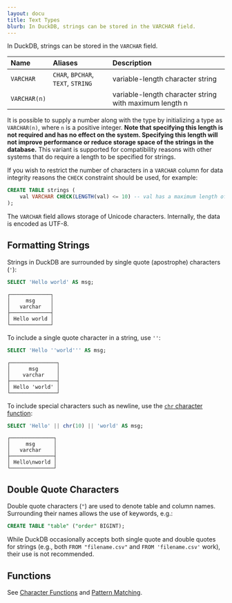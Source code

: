 ```yaml
---
layout: docu
title: Text Types
blurb: In DuckDB, strings can be stored in the VARCHAR field.
---
```


In DuckDB, strings can be stored in the `VARCHAR` field.

<div class="narrow_table"></div>

| Name | Aliases | Description |
|:---|:---|:---|
| `VARCHAR` | `CHAR`, `BPCHAR`, `TEXT`, `STRING` | variable-length character string |
| `VARCHAR(n)` |  | variable-length character string with maximum length n |

It is possible to supply a number along with the type by initializing a type as `VARCHAR(n)`,  where `n` is a positive integer. **Note that specifying this length is not required and has no effect on the system. Specifying this length will not improve performance or reduce storage space of the strings in the database.** This variant is supported for compatibility reasons with other systems that do require a length to be specified for strings.

If you wish to restrict the number of characters in a `VARCHAR` column for data integrity reasons the `CHECK` constraint should be used, for example:


```sql
CREATE TABLE strings (
    val VARCHAR CHECK(LENGTH(val) <= 10) -- val has a maximum length of 10 characters
);
```

The `VARCHAR` field allows storage of Unicode characters. Internally, the data is encoded as UTF-8.

## Formatting Strings

Strings in DuckDB are surrounded by single quote (apostrophe) characters (`'`):

```sql
SELECT 'Hello world' AS msg;
```
```text
┌─────────────┐
│     msg     │
│   varchar   │
├─────────────┤
│ Hello world │
└─────────────┘
```

To include a single quote character in a string, use `''`:

```sql
SELECT 'Hello ''world''' AS msg;
```
```text
┌───────────────┐
│      msg      │
│    varchar    │
├───────────────┤
│ Hello 'world' │
└───────────────┘
```

To include special characters such as newline, use the [`chr` character function](../../sql/functions/char):

```sql
SELECT 'Hello' || chr(10) || 'world' AS msg;
```
```text
┌──────────────┐
│     msg      │
│   varchar    │
├──────────────┤
│ Hello\nworld │
└──────────────┘
```

## Double Quote Characters

Double quote characters (`"`) are used to denote table and column names. Surrounding their names allows the use of keywords, e.g.:

```sql
CREATE TABLE "table" ("order" BIGINT);
```

While DuckDB occasionally accepts both single quote and double quotes for strings (e.g., both `FROM "filename.csv"` and `FROM 'filename.csv'` work), their use is not recommended.

## Functions

See [Character Functions](../../sql/functions/char) and [Pattern Matching](../../sql/functions/patternmatching).
